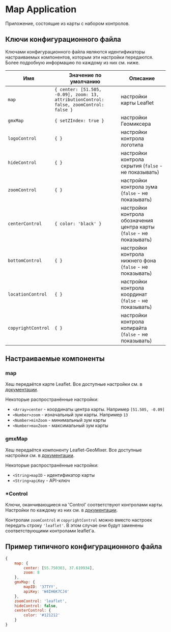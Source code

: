 # Map Application

Приложение, состоящие из карты с набором контролов.

## Ключи конфигурационного файла

Ключами конфигурационного файла являются идентификаторы настраиваемых компонентов, которым эти настройки передаются. Более подробную информацию по каждому из них см. ниже.

| **Имя** | **Значение по умолчанию** | **Описание** |
| --- | --- | --- |
| `map` | `{ center: [51.505, -0.09], zoom: 13, attributionControl: false, zoomControl: false } ` | настройки карты Leaflet |
| `gmxMap` | `{ setZIndex: true }` | настройки Геомиксера |
| `logoControl` | `{ }` | настройки контрола логотипа |
| `hideControl` | `{ }` | настройки контрола скрытия (`false` - не показывать) |
| `zoomControl` | `{ }` | настройки контрола зума (`false` - не показывать) |
| `centerControl` | `{ color: 'black' }` | настройки контрола обозначения центра карты (`false` - не показывать) |
| `bottomControl` | `{ }` | настройки контрола нижнего фона (`false` - не показывать) |
| `locationControl` | `{ }` | настройки контрола координат (`false` - не показывать) |
| `copyrightControl` | `{ }` | настройки контрола копирайта (`false` - не показывать) |

## Настраиваемые компоненты

### map

Хеш передаётся карте Leaflet. Все доступные настройки см. в [документации](http://leafletjs.com/reference.html#map-class).

Некоторые распространённые настройки:

- `<Array>center` - координаты центра карты. Например `[51.505, -0.09]`
- `<Number>zoom` - изначальный зум карты. Например `13`
- `<Number>minZoom` - минимальный зум карты
- `<Number>maxZoom` - максимальный зум карты

### gmxMap

Хеш передаётся компоненту Leaflet-GeoMixer. Все доступные настройки см. в [документации](https://github.com/ScanEx/Leaflet-GeoMixer/blob/master/documentation-rus.md).

Некоторые распространённые настройки:

- `<String>mapID` - идентификатор карты
- `<String>apiKey` - API-ключ

### *Control

Ключи, оканчивающиеся на 'Control' соответствуют контролами карты. Настройки по каждому из них см. в [документации](https://github.com/ScanEx/gmxControls/blob/master/documentation-rus.md).

Контролам `zoomControl` и `copyrightControl` можно вместо настроек передать строку `'leaflet'`. В этом случае они будут заменены соответствующими контролами leaflet'а.

## Пример типичного конфигурационного файла

```javascript
{
    map: {
        center: [55.750303, 37.619934],
        zoom: 8
    },
    gmxMap: {
        mapID: '37TYY',
        apiKey: 'W4IH6K7CJ4'
    },
    zoomControl: 'leaflet',
    hideControl: false,
    centerControl: {
        color: '#121212'
    }
}
```